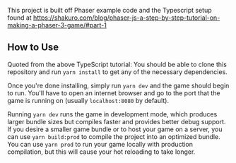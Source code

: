 This project is built off Phaser example code and the Typescript setup found at https://shakuro.com/blog/phaser-js-a-step-by-step-tutorial-on-making-a-phaser-3-game/#part-1

## How to Use

Quoted from the above TypeScript tutorial: You should be able to clone this repository and run `yarn install` to get any of the necessary dependencies.

Once you're done installing, simply run `yarn dev` and the game should begin to run. You'll have to open an internet browser and go to the port that the game is running on (usually `localhost:8080` by default).

Running `yarn dev` runs the game in development mode, which produces larger bundle sizes but compiles faster and provides better debug support. If you desire a smaller game bundle or to host your game on a server, you can use `yarn build:prod` to compile the project into an optimized bundle. You can use `yarn prod` to run your game locally with production compilation, but this will cause your hot reloading to take longer.
